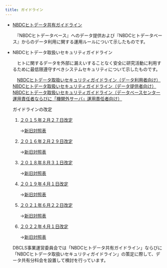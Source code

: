 ```yaml
---
title: ガイドライン
---
```


- [NBDCヒトデータ共有ガイドライン](/guidelines/data-sharing-guidelines)

  　『NBDCヒトデータベース』へのデータ提供および『NBDCヒトデータベース』からのデータ利用に関する運用ルールについて示したものです。

- NBDCヒトデータ取扱いセキュリティガイドライン

  　ヒトに関するデータを外部に漏えいすることなく安全に研究活動に利用するために最低限遵守すべきシステムセキュリティについて示したものです。

  　[NBDCヒトデータ取扱いセキュリティガイドライン（データ利用者向け）](/guidelines/security-guidelines-for-users)
  　[NBDCヒトデータ取扱いセキュリティガイドライン（データ提供者向け）](/guidelines/security-guidelines-for-submitters)
  　[NBDCヒトデータ取扱いセキュリティガイドライン（データベースセンター運用責任者ならびに「機関外サーバ」運用責任者向け）](/guidelines/security-guidelines-for-dbcenters)

  ガイドラインの改定

  1.  [２０１５年２月２７日改定](/guideline-revision2)

      →[新旧対照表](/files/revision_guidelines_150225.xlsx)

  2.  [２０１６年２月２９日改定](/guideline-revision3)

      →[新旧対照表](/files/Guidelines_v3/guidelinesv2to3_160229.xlsx)

  3.  [２０１８年８月３１日改定](/guideline-revision4)

      →[新旧対照表](/files/Guidelines_v4/guidelinesv3.0to4.0_180831.xlsx)

  4.  [２０１９年４月１日改定](/guideline-revision5)

      →[新旧対照表](/files/Guidelines_v5/guidelines_v4to5_190401.xlsx)

  5.  [２０２１年６月２２日改定](/guideline-revision6)

      →[新旧対照表](/files/Guidelines_v6/guidelines_v5to6.xlsx)

  6.  [２０２２年４月１日改定](/guideline-revision7)

      →[新旧対照表](/files/Guidelines_v7/guidelines_v6tov7.xlsx)

  DBCLS事業運営委員会では「NBDCヒトデータ共有ガイドライン」ならびに「NBDCヒトデータ取扱いセキュリティガイドライン」の策定に際して、データ共有分科会を設置して検討を行っています。
